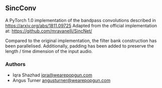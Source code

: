 ## SincConv
A PyTorch 1.0 implementation of the bandpass convolutions described in https://arxiv.org/abs/1811.09725
Adapted from the official implementation at: https://github.com/mravanelli/SincNet/

Compared to the original implementation, the filter bank construction has been parallelised. 
Additionally, padding has been added to preserve the length / time dimension of the input audio.

### Authors
- Iqra Shazhad iqra@wearepopgun.com
- Angus Turner angusturner@wearepopgun.com
